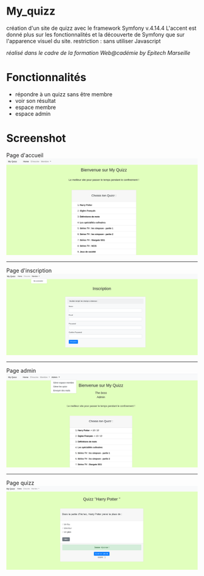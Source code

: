 # My_quizz
 création d'un site de quizz avec le framework Symfony v.4.14.4
 L'accent est donné plus sur les fonctionnalités et la découverte de Symfony que sur l'apparence visuel du site.
 restriction : sans utiliser Javascript
 
*réalisé dans le cadre de la formation Web@cadémie by Epitech Marseille*

# Fonctionnalités
- répondre à un quizz sans être membre
- voir son résultat
- espace membre
- espace admin

# Screenshot

Page d'accueil
![alt text](https://github.com/Lucilelebeau/my_quizz/blob/master/IMG/Capture%20d%E2%80%99%C3%A9cran_2020-06-26_16-35-40.png)

---

Page d'inscription
![alt text](https://github.com/Lucilelebeau/my_quizz/blob/master/IMG/Capture%20d%E2%80%99%C3%A9cran_2020-06-26_16-36-32.png)

---

Page admin
![alt text](https://github.com/Lucilelebeau/my_quizz/blob/master/IMG/Capture%20d%E2%80%99%C3%A9cran_2020-06-26_16-40-00.png)

---

Page quizz
![alt text](https://github.com/Lucilelebeau/my_quizz/blob/master/IMG/Capture%20d%E2%80%99%C3%A9cran_2020-06-26_16-40-40.png)
